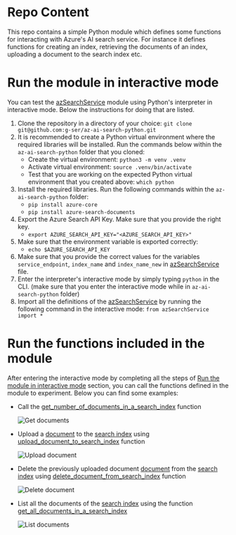 # Repo Content

This repo contains a simple Python module which defines some functions for interacting with Azure's AI search service. For instance it defines functions for creating an index, retrieving the documents of an index, uploading a document to the search index etc. 

# Run the module in interactive mode<a name="interactive_mode"></a>

You can test the [azSearchService](azSearchService.py) module using Python's interpreter in interactive mode. Below the instructions for doing that are listed.

1. Clone the repository in a directory of your choice:
```git clone git@github.com:g-ser/az-ai-search-python.git```
2. It is recommended to create a Python virtual environment where the required libraries will be installed. Run the commands below within the ```az-ai-search-python``` folder that you cloned:
    * Create the virtual environment: ```python3 -m venv .venv```
    * Activate virtual environment: ```source .venv/bin/activate```
    * Test that you are working on the expected Python virtual environment that you created above: ```which python```
3. Install the required libraries. Run the following commands within the ```az-ai-search-python``` folder: 
    * ```pip install azure-core``` 
    * ```pip install azure-search-documents```
4. Export the Azure Search API Key. Make sure that you provide the right key.
    * ```export AZURE_SEARCH_API_KEY="<AZURE_SEARCH_API_KEY>"```
5. Make sure that the environment variable is exported correctly:
    * ```echo $AZURE_SEARCH_API_KEY```
6. Make sure that you provide the correct values for the variables ```service_endpoint```, ```index_name``` and ```index_name_new``` in [azSearchService](azSearchService.py) file.
7. Enter the interpreter's interactive mode by simply typing ```python``` in the CLI. (make sure that you enter the interactive mode while in ```az-ai-search-python``` folder)
8. Import all the definitions of the [azSearchService](azSearchService.py) by running the following command in the interactive mode: ```from azSearchService import *```


# Run the functions included in the module

After entering the interactive mode by completing all the steps of [Run the module in interactive mode](#interactive_mode) section, you can call the functions defined in the module to experiment. Below you can find some examples:

* Call the [get_number_of_documents_in_a_search_index](azSearchService.py#L19) function

    ![Get documents](/assets/images/get_number_of_documents.png)

* Upload a [document](azSearchService.py##L12) to the [search index](azSearchService.py#L8) using   [upload_document_to_search_index](azSearchService.py#L24) function

    ![Upload document](/assets/images/upload_document.png)

* Delete the previously uploaded document [document](azSearchService.py#L12) from the [search index](azSearchService.py#L8) using [delete_document_from_search_index](azSearchService.py#L32) function

    ![Delete document](/assets/images/delete_document.png)

* List all the documents of the [search index](azSearchService.py#L8) using the function [get_all_documents_in_a_search_index](azSearchService.py#L40)

    ![List documents](/assets/images/list_documents.png)